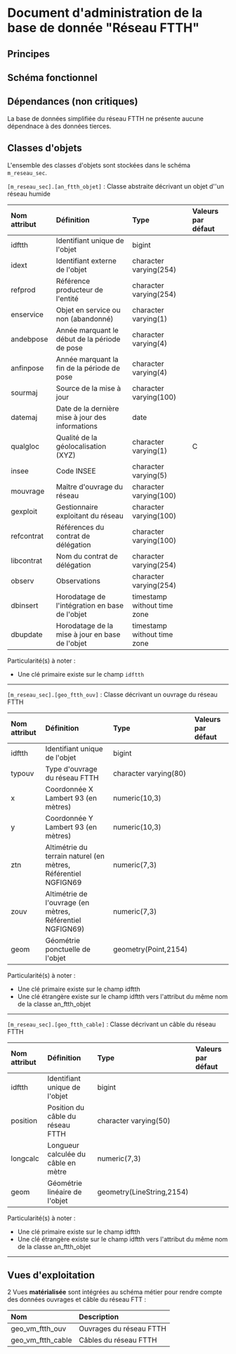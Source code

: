 # Document d'administration de la base de donnée "Réseau FTTH"  

## Principes  

## Schéma fonctionnel 

## Dépendances (non critiques)  
La base de données simplifiée du réseau FTTH ne présente aucune dépendnace à des données tierces.

## Classes d'objets  
L'ensemble des classes d'objets sont stockées dans le schéma `m_reseau_sec`.  

`[m_reseau_sec].[an_ftth_objet]` : Classe abstraite décrivant un objet d''un réseau humide  

| Nom attribut | Définition | Type | Valeurs par défaut |
|:---|:---|:---|:---|
|idftth|Identifiant unique de l'objet|bigint||
|idext|Identifiant externe de l'objet|character varying(254)||
|refprod|Référence producteur de l'entité|character varying(254)||
|enservice|Objet en service ou non (abandonné)|character varying(1)||
|andebpose|Année marquant le début de la période de pose|character varying(4)||
|anfinpose|Année marquant la fin de la période de pose|character varying(4)||
|sourmaj|Source de la mise à jour|character varying(100)||
|datemaj|Date de la dernière mise à jour des informations|date||
|qualgloc|Qualité de la géolocalisation (XYZ)|character varying(1)|C|
|insee|Code INSEE|character varying(5)||
|mouvrage|Maître d'ouvrage du réseau|character varying(100)||
|gexploit|Gestionnaire exploitant du réseau|character varying(100)||
|refcontrat|Références du contrat de délégation|character varying(100)||
|libcontrat|Nom du contrat de délégation|character varying(254)||
|observ|Observations|character varying(254)||
|dbinsert|Horodatage de l'intégration en base de l'objet|timestamp without time zone||
|dbupdate|Horodatage de la mise à jour en base de l'objet|timestamp without time zone||

Particularité(s) à noter :  
* Une clé primaire existe sur le champ `idftth`  

--- 

`[m_reseau_sec].[geo_ftth_ouv]` : Classe décrivant un ouvrage du réseau FTTH  

| Nom attribut | Définition | Type | Valeurs par défaut |
|:---|:---|:---|:---|
|idftth|Identifiant unique de l'objet|bigint|
|typouv|Type d'ouvrage du réseau FTTH|character varying(80)||
|x|Coordonnée X Lambert 93 (en mètres)|numeric(10,3)||
|y|Coordonnée Y Lambert 93 (en mètres)|numeric(10,3)||
|ztn|Altimétrie du terrain naturel (en mètres, Référentiel NGFIGN69|numeric(7,3)||
|zouv|Altimétrie de l'ouvrage (en mètres, Référentiel NGFIGN69)|numeric(7,3)||
|geom|Géométrie ponctuelle de l'objet|geometry(Point,2154)||

Particularité(s) à noter : 
* Une clé primaire existe sur le champ idftth
* Une clé étrangère existe sur le champ idftth vers l'attribut du même nom de la classe an_ftth_objet

---

`[m_reseau_sec].[geo_ftth_cable]` : Classe décrivant un câble du réseau FTTH  

| Nom attribut | Définition | Type | Valeurs par défaut |
|:---|:---|:---|:---|
|idftth|Identifiant unique de l'objet|bigint||
|position|Position du câble du réseau FTTH|character varying(50)||
|longcalc|Longueur calculée du câble en mètre|numeric(7,3)||
|geom|Géométrie linéaire de l'objet|geometry(LineString,2154)||

Particularité(s) à noter : 
* Une clé primaire existe sur le champ idftth
* Une clé étrangère existe sur le champ idftth vers l'attribut du même nom de la classe an_ftth_objet

---

## Vues d'exploitation  

2 Vues **matérialisée** sont intégrées au schéma métier pour rendre compte des données ouvrages et câble du réseau FTT :

| Nom | Description |
|:---|:---|
|geo_vm_ftth_ouv|Ouvrages du réseau FTTH|
|geo_vm_ftth_cable|Câbles du réseau FTTH|